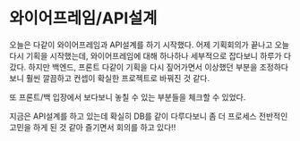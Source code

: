 # 와이어프레임/API설계

오늘은 다같이 와이어프레임과 API설계를 하기 시작했다.
어제 기획회의가 끝나고 오늘 다시 기획을 시작했는데,
와이어프레임에 대해 하나하나 세부적으로 잡다보니 하루가 다 갔다.
하지만 백엔드, 프론트 다같이 기획을 다시 짚어가면서 이상했던 부분을 조정하다보니 훨씬 깔끔하고 컨셉이 확실한 프로젝트로 바꿔진 것 같다.

또 프론트/백 입장에서 보다보니 놓칠 수 있는 부분들을 체크할 수 있었다.

지금은 API설계를 하고 있는데 확실히 DB를 같이 다루다보니 좀 더 프로세스 전반적인 고민을 하게 된 것 같아 즐기면서 회의를 하고 있다!!